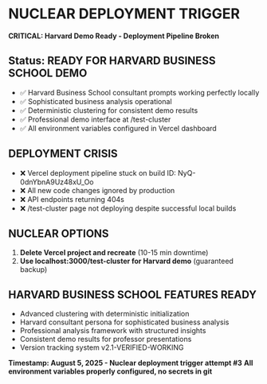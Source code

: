 # NUCLEAR DEPLOYMENT TRIGGER

**CRITICAL: Harvard Demo Ready - Deployment Pipeline Broken**

## Status: READY FOR HARVARD BUSINESS SCHOOL DEMO
- ✅ Harvard Business School consultant prompts working perfectly locally
- ✅ Sophisticated business analysis operational  
- ✅ Deterministic clustering for consistent demo results
- ✅ Professional demo interface at /test-cluster
- ✅ All environment variables configured in Vercel dashboard

## DEPLOYMENT CRISIS
- ❌ Vercel deployment pipeline stuck on build ID: NyQ-0dnYbnA9Uz48xU_Oo
- ❌ All new code changes ignored by production
- ❌ API endpoints returning 404s
- ❌ /test-cluster page not deploying despite successful local builds

## NUCLEAR OPTIONS
1. **Delete Vercel project and recreate** (10-15 min downtime)
2. **Use localhost:3000/test-cluster for Harvard demo** (guaranteed backup)

## HARVARD BUSINESS SCHOOL FEATURES READY
- Advanced clustering with deterministic initialization
- Harvard consultant persona for sophisticated business analysis
- Professional analysis framework with structured insights
- Consistent demo results for professor presentations
- Version tracking system v2.1-VERIFIED-WORKING

**Timestamp: August 5, 2025 - Nuclear deployment trigger attempt #3**
**All environment variables properly configured, no secrets in git**
